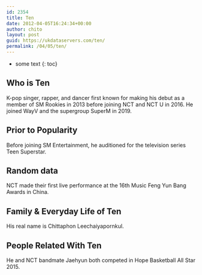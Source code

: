 ```yaml
---
id: 2354
title: Ten
date: 2012-04-05T16:24:34+00:00
author: chito
layout: post
guid: https://ukdataservers.com/ten/
permalink: /04/05/ten/
---
```


* some text
{: toc}
          
          
## Who is  Ten
                  
                  
                  
K-pop singer, rapper, and dancer first known for making his debut as a member of SM Rookies in 2013 before joining NCT and NCT U in 2016. He joined WayV and the supergroup SuperM in 2019. 
                  
                
                
                
## Prior to Popularity 
                  
                  
                  
Before joining SM Entertainment, he auditioned for the television series Teen Superstar.
                  
                
                
                
## Random data 
                  
                  
                  
NCT made their first live performance at the 16th Music Feng Yun Bang Awards in China.
                  
                
                
                
## Family & Everyday Life of Ten
                  
                  
                  
His real name is Chittaphon Leechaiyapornkul.
                  
                
                
                
## People Related With  Ten
                  
                  
                  
He and NCT bandmate Jaehyun both competed in Hope Basketball All Star 2015.
                  
                
              
            
          
          
          
    
    
  
